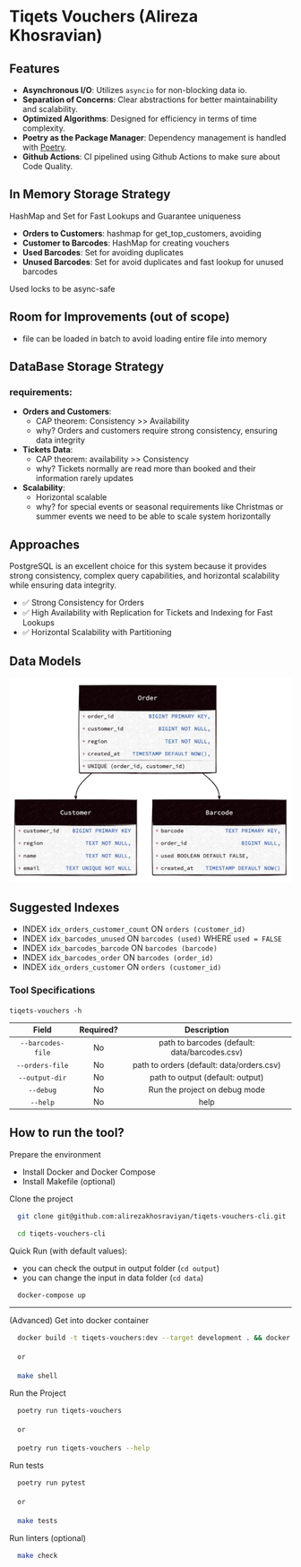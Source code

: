 # Tiqets Vouchers (Alireza Khosravian)

## Features

- **Asynchronous I/O**: Utilizes `asyncio` for non-blocking data io.
- **Separation of Concerns**: Clear abstractions for better maintainability and scalability.
- **Optimized Algorithms**: Designed for efficiency in terms of time complexity.
- **Poetry as the Package Manager**: Dependency management is handled with [Poetry](https://python-poetry.org/).
- **Github Actions**: CI pipelined using Github Actions to make sure about Code Quality.

## In Memory Storage Strategy

HashMap and Set for Fast Lookups and Guarantee uniqueness
   - **Orders to Customers**: hashmap for get_top_customers, avoiding 
   - **Customer to Barcodes**: HashMap for creating vouchers
   - **Used Barcodes**: Set for avoiding duplicates
   - **Unused Barcodes**: Set for avoid duplicates and fast lookup for unused barcodes

Used locks to be async-safe

## Room for Improvements (out of scope)
- file can be loaded in batch to avoid loading entire file into memory

## DataBase Storage Strategy

### requirements:

- **Orders and Customers**: 
  - CAP theorem: Consistency >> Availability
  - why? Orders and customers require strong consistency, ensuring data integrity
- **Tickets Data**: 
  - CAP theorem: availability  >> Consistency
  - why? Tickets normally are read more than booked and their information rarely updates
- **Scalability**: 
  - Horizontal scalable
  - why? for special events or seasonal requirements like Christmas or summer events we need to be able to scale system horizontally

## Approaches
PostgreSQL is an excellent choice for this system because it provides strong consistency, complex query capabilities, and horizontal scalability while ensuring data integrity.

- ✅ Strong Consistency for Orders 
- ✅ High Availability with Replication for Tickets and Indexing for Fast Lookups
- ✅ Horizontal Scalability with Partitioning 

## Data Models

![Data Model](data/data-model.png)


## Suggested Indexes

- INDEX `idx_orders_customer_count` ON `orders (customer_id)`
- INDEX `idx_barcodes_unused` ON `barcodes (used)` WHERE `used = FALSE`
- INDEX `idx_barcodes_barcode` ON `barcodes (barcode)`
- INDEX `idx_barcodes_order` ON `barcodes (order_id)`
- INDEX `idx_orders_customer` ON `orders (customer_id)`

### Tool Specifications

`tiqets-vouchers -h`

|       Field       | Required? |                  Description                  |
|:-----------------:|:---------:|:---------------------------------------------:|
| `--barcodes-file` |    No     | path to barcodes (default: data/barcodes.csv) |
|  `--orders-file`  |    No     |   path to orders (default: data/orders.csv)   |
|  `--output-dir`   |    No     |       path to output (default: output)        |
|     `--debug`     |    No     |         Run the project on debug mode         |
|     `--help`      |    No     |                     help                      |


## How to run the tool?

Prepare the environment

- Install Docker and Docker Compose
- Install Makefile (optional)

Clone the project
```bash
  git clone git@github.com:alirezakhosraviyan/tiqets-vouchers-cli.git
```

```bash
  cd tiqets-vouchers-cli
```
Quick Run (with default values):

- you can check the output in output folder (`cd output`)
- you can change the input in data folder (`cd data`)
```bash
  docker-compose up
```
---
(Advanced) Get into docker container

```bash
  docker build -t tiqets-vouchers:dev --target development . && docker run --rm -it -v ./data:/home/tiqets/input -v ./output:/home/tiqets/output tiqets-vouchers:dev /bin/sh
  
  or
  
  make shell
```

Run the Project
```bash
  poetry run tiqets-vouchers
  
  or
  
  poetry run tiqets-vouchers --help
```

Run tests
```bash
  poetry run pytest
  
  or
  
  make tests
```

Run linters (optional)
```bash
  make check
```
